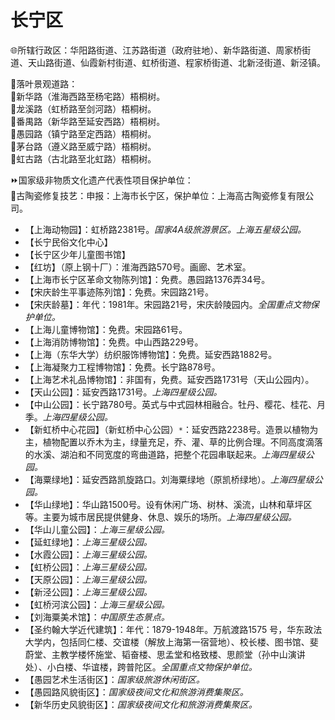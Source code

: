 # 长宁区  
🌐所辖行政区：华阳路街道、江苏路街道（政府驻地）、新华路街道、周家桥街道、天山路街道、仙霞新村街道、虹桥街道、程家桥街道、北新泾街道、新泾镇。  
  
🧭落叶景观道路：  
🔸新华路（淮海西路至杨宅路）梧桐树。  
🔸龙溪路（虹桥路至剑河路）梧桐树。  
🔸番禺路（新华路至延安西路）梧桐树。  
🔸愚园路（镇宁路至定西路）梧桐树。  
🔸茅台路（遵义路至威宁路）梧桐树。  
🔸虹古路（古北路至北虹路）梧桐树。  
  
⏩国家级非物质文化遗产代表性项目保护单位：  
🔸古陶瓷修复技艺：申报：上海市长宁区，保护单位：上海高古陶瓷修复有限公司。  
  
* 【上海动物园】：虹桥路2381号。*国家4A级旅游景区。上海五星级公园。*  
* 【长宁民俗文化中心】  
* 【长宁区少年儿童图书馆】  
* 【红坊】（原上钢十厂）：淮海西路570号。画廊、艺术室。  
* 【上海市长宁区革命文物陈列馆】：免费。愚园路1376弄34号。  
* 【宋庆龄生平事迹陈列馆】：免费。宋园路21号。  
* 【宋庆龄墓】：年代：1981年。宋园路21号，宋庆龄陵园内。*全国重点文物保护单位。*  
* 【上海儿童博物馆】：免费。宋园路61号。  
* 【上海消防博物馆】：免费。中山西路229号。  
* 【上海（东华大学）纺织服饰博物馆】：免费。延安西路1882号。  
* 【上海凝聚力工程博物馆】：免费。长宁路878号。  
* 【上海艺术礼品博物馆】：非国有，免费。延安西路1731号（天山公园内）。  
* 【天山公园】：延安西路1731号。*上海四星级公园。*  
* 【中山公园】：长宁路780号。英式与中式园林相融合。牡丹、樱花、桂花、月季。*上海四星级公园。*  
* 【新虹桥中心花园】（新虹桥中心公园）`*`：延安西路2238号。造景以植物为主，植物配置以乔木为主，绿量充足，乔、灌、草的比例合理。不同高度滴落的水溪、湖泊和不同宽度的弯曲道路，把整个花园串联起来。*上海四星级公园。*  
* 【海粟绿地】：延安西路凯旋路口。刘海粟绿地（原凯桥绿地）。*上海四星级公园。*  
* 【华山绿地】：华山路1500号。设有休闲广场、树林、溪流，山林和草坪区等。主要为城市居民提供健身、休息、娱乐的场所。*上海四星级公园。*  
* 【华山儿童公园】：*上海三星级公园。*  
* 【延虹绿地】：*上海三星级公园。*  
* 【水霞公园】：*上海三星级公园。*  
* 【虹桥公园】：*上海三星级公园。*  
* 【天原公园】：*上海三星级公园。*  
* 【新泾公园】：*上海三星级公园。*  
* 【虹桥河滨公园】：*上海三星级公园。*  
* 【刘海粟美术馆】：*中国原生态景点。*  
* 【圣约翰大学近代建筑】：年代：1879-1948年。万航渡路1575 号，华东政法大学内，包括同仁楼、交谊楼（解放上海第一宿营地）、校长楼、图书馆、斐蔚堂、主教学楼怀施堂、韬奋楼、思孟堂和格致楼、思颜堂（孙中山演讲处）、小白楼、华谊楼，跨普陀区。*全国重点文物保护单位。*  
* 【愚园艺术生活街区】：*国家级旅游休闲街区。*  
* 【愚园路风貌街区】：*国家级夜间文化和旅游消费集聚区。*  
* 【新华历史风貌街区】：*国家级夜间文化和旅游消费集聚区。*  